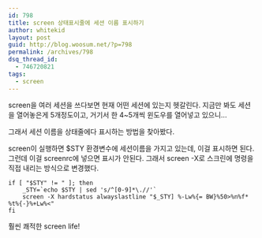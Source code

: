 ```yaml
---
id: 798
title: screen 상태표시줄에 세션 이름 표시하기
author: whitekid
layout: post
guid: http://blog.woosum.net/?p=798
permalink: /archives/798
dsq_thread_id:
  - 746720821
tags:
  - screen
---
```

screen을 여러 세션을 쓰다보면 현재 어떤 세션에 있는지 헷갈린다. 지금만 봐도 세션을 열어놓은게 5개정도이고, 거기서 한 4~5개씩 윈도우를 열어넣고 있으니...

그래서 세션 이름을 상태줄에다 표시하는 방법을 찾아봤다.

screen이 실행하면 $STY 환경변수에 세션이름을 가지고 있는데, 이걸 표시하면 된다. 그런데 이걸 screenrc에 넣으면 표시가 안된다. 그래서 screen -X로 스크린에 명령을 직접 내리는 방식으로 변경했다.

    if [ "$STY" != " ]; then
        _STY=`echo $STY | sed 's/^[0-9]*\.//'`
        screen -X hardstatus alwayslastline "$_STY] %-Lw%{= BW}%50>%n%f* %t%{-}%+Lw%<"
    fi

훨씬 쾌적한 screen life!